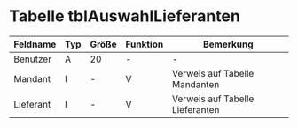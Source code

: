 # Tabelle tblAuswahlLieferanten



| Feldname  | Typ | Größe | Funktion | Bemerkung                       |
|-----------|-----|-------|----------|---------------------------------|
| Benutzer  | A   | 20    | -        | -                               |
| Mandant   | I   | -     | V        | Verweis auf Tabelle Mandanten   |
| Lieferant | I   | -     | V        | Verweis auf Tabelle Lieferanten |

